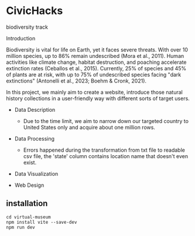 # CivicHacks
biodiversity track

Introduction

Biodiversity is vital for life on Earth, yet it faces severe threats. With over 10 million species, up to 86% remain undescribed (Mora et al., 2011). Human activities like climate change, habitat destruction, and poaching accelerate extinction rates (Ceballos et al., 2015). Currently, 25% of species and 45% of plants are at risk, with up to 75% of undescribed species facing "dark extinctions" (Antonelli et al., 2023; Boehm & Cronk, 2021).

In this project, we mainly aim to create a website,
introduce those natural history collections in a user-friendly way with different sorts of target users.

- Data Description
  - Due to the time limit, we aim to narrow down our targeted country to United States only and acquire about one million rows.
- Data Processing
  - Errors happened during the transformation from txt file to readable csv file, the 'state' column contains location name that doesn't even exist. 
  
- Data Visualization
- Web Design



## installation
```
cd virtual-museum
npm install vite --save-dev
npm run dev
```
